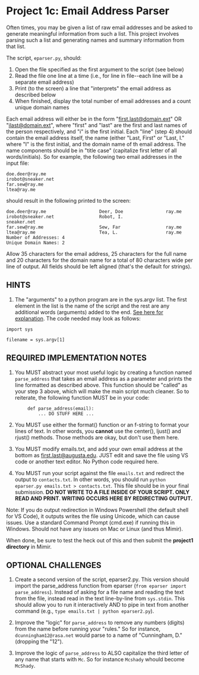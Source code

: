 # Project 1c: Email Address Parser 

Often times, you may be given a list of raw email addresses and be asked to generate meaningful information from such a list. This project involves parsing such a list and generating names and summary information from that list. 

The script, `eparser.py`, should: 

1. Open the file specified as the first argument to the script (see below)
2. Read the file one line at a time (i.e., for line in file--each line will be a separate email address) 
3. Print (to the screen) a line that "interprets" the email address as described below 
4. When finished, display the total number of email addresses and a count unique domain names 

Each email address will either be in the form "first.last@domain.ext" OR "ilast@domain.ext", where "first" and "last" are the first and last names of the person respectively, and "i" is the first initial. Each "line" (step 4) should contain the email address itself, the name (either "Last, First" or "Last, I." where "I" is the first initial, and the domain name of th email address. The name components should be in "title case" (capitalize first letter of all words/initials). So for example, the following two email addresses in the input file: 
```
doe.deer@ray.me 
irobot@sneaker.net 
far.sew@ray.me 
ltea@ray.me
```
should result in the following printed to the screen: 
```
doe.deer@ray.me                    Deer, Doe                ray.me 
irobot@sneaker.net                 Robot, I.                sneaker.net 
far.sew@ray.me                     Sew, Far                 ray.me 
ltea@ray.me                        Tea, L.                  ray.me 
Number of Addresses: 4
Unique Domain Names: 2
```
Allow 35 characters for the email address, 25 characters for the full name and 20 characters for the domain name for a total of 80 characters wide per line of output. All fields should be left aligned (that's the default for strings). 

## HINTS 

1. The "arguments" to a python program are in the sys.argv list. The first element in the list is the name of the script and the rest are any additional words (arguments) added to the end. [See here for explanation](https://www.tutorialspoint.com/python/python_command_line_arguments.htm). The code needed may look as follows:
```
import sys

filename = sys.argv[1]
```

## REQUIRED IMPLEMENTATION NOTES 

1. You MUST abstract your most useful logic by creating a function named `parse_address` that takes an email address as a parameter and prints the line formatted as described above. This function should be "called" as your step 3 above, which will make the main script much cleaner. So to reiterate, the following function MUST be in your code: 
``` 
        def parse_address(email): 
            ... DO STUFF HERE ...
``` 
2. You MUST use either the format() function or an f-string to format your lines of text. In other words, you __cannot__ use the center(), ljust() and rjust() methods. Those methods are okay, but don't use them here.

3. You MUST modify emails.txt, and add your own email address at the bottom as first.last@augusta.edu. JUST edit and save the file using VS code or another text editor. No Python code required here.

4. You MUST run your script against the file `emails.txt` and redirect the output to `contacts.txt`. In other words, you should run `python eparser.py emails.txt > contacts.txt`. This file should be in your final submission. __DO NOT WRITE TO A FILE INSIDE OF YOUR SCRIPT. ONLY READ AND PRINT. WRITING OCCURS HERE BY REDIRECTING OUTPUT.__ 

Note: If you do output redirection in Windows Powershell (the default shell for VS Code), it outputs writes the file using Unicode, which can cause issues. Use a standard Command Prompt (cmd.exe) if running this in Windows. Should not have any issues on Mac or Linux (and thus Mimir).

When done, be sure to test the heck out of this and then submit the __project1 directory__ in Mimir.

## OPTIONAL CHALLENGES 

1. Create a second version of the script, eparser2.py. This version should import the parse_address function from eparser (`from eparser import parse_address`). Instead of asking for a file name and reading the text from the file, instead read in the text line-by-line from `sys.stdin`. This should allow you to run it interactively AND to pipe in text from another command (e.g., `type emails.txt | python eparser2.py`). 

2. Improve the "logic" for `parse_address` to remove any numbers (digits) from the name before running your "rules." So for instance, `dcunningham12@rasa.net` would parse to a name of "Cunningham, D." (dropping the "12").

3. Improve the logic of `parse_address` to ALSO capitalize the third letter of any name that starts with `Mc`. So for instance `Mcshady` whould become `McShady`.
